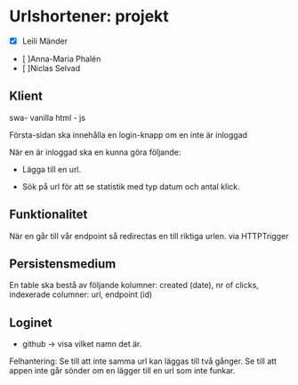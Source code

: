 # Urlshortener: projekt

- [x] Leili Mänder
- [ ]Anna-Maria Phalén
- [ ]Niclas Selvad

## Klient
swa- vanilla html - js

Första-sidan ska innehålla en login-knapp om en inte är inloggad


När en är inloggad ska en kunna göra följande:

- Lägga till en url.

- Sök på url för att se statistik med typ datum och antal klick.



## Funktionalitet 

När en går till vår endpoint så redirectas en till riktiga urlen. via HTTPTrigger

## Persistensmedium
En table ska bestå av följande kolumner: created (date), nr of clicks, indexerade columner: url, endpoint (id)


## Loginet
- github -> visa vilket namn det är.


Felhantering: Se till att inte samma url kan läggas till två gånger.
          Se till att appen inte går sönder om en lägger till en url som inte funkar.
